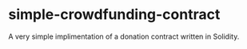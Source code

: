 # simple-crowdfunding-contract
A very simple implimentation of a donation contract written in Solidity.

